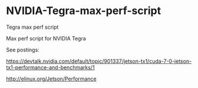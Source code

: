 # NVIDIA-Tegra-max-perf-script
Tegra max perf script

Max perf script for NVIDIA Tegra

See postings:

https://devtalk.nvidia.com/default/topic/901337/jetson-tx1/cuda-7-0-jetson-tx1-performance-and-benchmarks/1

http://elinux.org/Jetson/Performance
